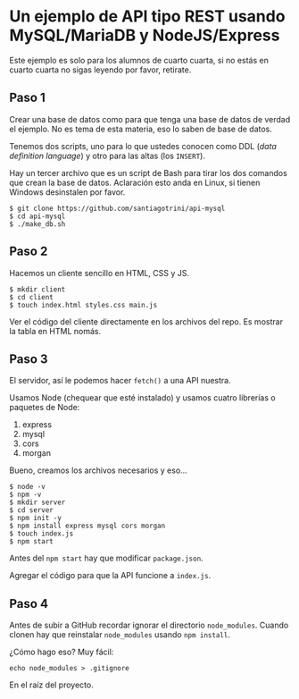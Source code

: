 # Un ejemplo de API tipo REST usando MySQL/MariaDB y NodeJS/Express

Este ejemplo es solo para los alumnos de cuarto cuarta, si no estás en cuarto cuarta no sigas leyendo por favor, retirate.

## Paso 1

Crear una base de datos como para que tenga una base de datos de verdad el ejemplo. No es tema de esta materia, eso lo saben de base de datos.

Tenemos dos scripts, uno para lo que ustedes conocen como DDL (*data definition language*) y otro para las altas (los `INSERT`).

Hay un tercer archivo que es un script de Bash para tirar los dos comandos que crean la base de datos. Aclaración esto anda en Linux, si tienen Windows desinstalen por favor.

```console
$ git clone https://github.com/santiagotrini/api-mysql
$ cd api-mysql
$ ./make_db.sh
```

## Paso 2

Hacemos un cliente sencillo en HTML, CSS y JS.

```console
$ mkdir client
$ cd client
$ touch index.html styles.css main.js
```

Ver el código del cliente directamente en los archivos del repo. Es mostrar la tabla en HTML nomás.

## Paso 3

El servidor, así le podemos hacer `fetch()` a una API nuestra.

Usamos Node (chequear que esté instalado) y usamos cuatro librerías o paquetes de Node:

1. express
2. mysql
3. cors
4. morgan

Bueno, creamos los archivos necesarios y eso...

```console
$ node -v 
$ npm -v
$ mkdir server
$ cd server
$ npm init -y
$ npm install express mysql cors morgan
$ touch index.js
$ npm start
```

Antes del `npm start` hay que modificar `package.json`.

Agregar el código para que la API funcione a `index.js`.

## Paso 4

Antes de subir a GitHub recordar ignorar el directorio `node_modules`. Cuando clonen hay que reinstalar `node_modules` usando `npm install`.

¿Cómo hago eso? Muy fácil:

```console
echo node_modules > .gitignore
```

En el raíz del proyecto.